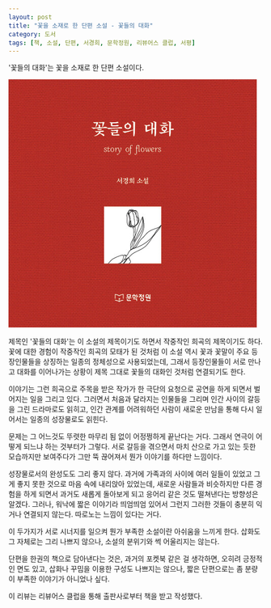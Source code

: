 ```yaml
---
layout: post
title: "꽃을 소재로 한 단편 소설 - 꽃들의 대화"
category: 도서
tags: [책, 소설, 단편, 서경희, 문학정원, 리뷰어스 클럽, 서평]
---
```


'꽃들의 대화'는
꽃을 소재로 한 단편 소설이다.

![표지](/images/book/story-of-flowers-book.jpg)

제목인 '꽃들의 대화'는 이 소설의 제목이기도 하면서
작중작인 희곡의 제목이기도 하다.
꽃에 대한 경험이 작중작인 희곡의 모태가 된 것처럼
이 소설 역시 꽃과 꽃말이 주요 등장인물들을 상징하는 일종의 정체성으로 사용되었는데,
그래서 등장인물들이 서로 만나고 대화를 이어나가는 상황이
제목 그대로 꽃들의 대화인 것처럼 연결되기도 한다.

이야기는 그런 희곡으로 주목을 받은 작가가
한 극단의 요청으로 공연을 하게 되면서
벌어지는 일을 그리고 있다.
그러면서 처음과 달라지는 인물들을 그리며
인간 사이의 갈등을 그린 드라마로도 읽히고,
인간 관계를 어려워하던 사람이
새로운 만남을 통해 다시 일어서는 일종의 성장물로도 읽힌다.

문제는 그 어느것도 뚜렷한 마무리 됨 없이 어정쩡하게 끝난다는 거다.
그래서 연극이 어떻게 되느냐 하는 것부터가 그렇다.
서로 갈등을 겪으면서 마치 산으로 가고 있는 듯한 모습까지만 보여주다가 그만 뚝 끊어져서
뭔가 이야기를 하다만 느낌이다.

성장물로서의 완성도도 그리 좋지 않다.
과거에 가족과의 사이에 여러 일들이 있었고
그게 좋지 못한 것으로 마음 속에 내리앉아 있었는데,
새로운 사람들과 비슷하지만 다른 경험을 하게 되면서
과거도 새롭게 돌아보게 되고 응어리 같은 것도 떨쳐낸다는 방향성은 알겠다.
그러나, 워낙에 짧은 이야기라 띄엄띄엄 있어서 그런지 그러한 것들이 충분히 익거나 연결되지 않는다.
따로노는 느낌이 있다는 거다.

이 두가지가 서로 시너지를 일으켜 뭔가 부족한 소설이란 아쉬움을 느끼게 한다.
삽화도 그 자체로는 그리 나쁘지 않으나, 소설의 분위기와 썩 어울리지는 않는다.

단편을 한권의 책으로 담아낸다는 것은, 과거의 포켓북 같은 걸 생각하면, 오히려 긍정적인 면도 있고,
삽화나 꾸밈을 이용한 구성도 나쁘지는 않으나,
짧은 단편으로는 좀 분량이 부족한 이야기가 아니었나 싶다.



<div class="im im-info">
이 리뷰는 리뷰어스 클럽을 통해 출판사로부터 책을 받고 작성했다.
</div>
